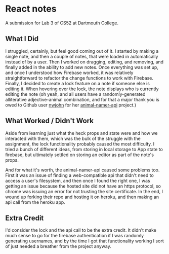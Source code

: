 # React notes

A submission for Lab 3 of CS52 at Dartmouth College.

## What I Did
I struggled, certainly, but feel good coming out of it. I started by making a single note, and then a couple of notes, that were loaded in automatically instead of by a user. Then I worked on dragging, editing, and removing, and finally added in the ability to add new notes. Once everything was set up, and once I understood how Firebase worked, it was relatively straightforward to refactor the change functions to work with Firebase. Finally, I decided to create a lock feature on a note if someone else is editing it. When hovering over the lock, the note displays who is currently editing the note (oh yeah, and all users have a randomly-generated alliterative adjective-animal combination, and for that a major thank you is owed to Github user [nwjohn](https://github.com/nwjohn) for her [animal-namer-api](https://github.com/nwjohn/animal-namer-api) project.)

## What Worked / Didn't Work
Aside from learning just what the heck props and state were and how we interacted with them, which was the bulk of the struggle with the assignment, the lock functionality probably caused the most difficulty. I tried a bunch of different ideas, from storing in local storage to App state to firebase, but ultimately settled on storing an editor as part of the note's props.

And for what it's worth, the animal-namer-api caused some problems too. First it was an issue of finding a web-compatible api that didn't need to access a user's filesystem, and then once I found the right one, I was getting an issue because the hosted site did not have an https protocol, so chrome was issuing an error for not trusting the site certificate. In the end, I wound up forking their repo and hosting it on heroku, and then making an api call from the heroku app.

## Extra Credit
I'd consider the lock and the api call to be the extra credit. It didn't make much sense to go for the firebase authentication if I was randomly generating usernames, and by the time I got that functionality working I sort of just needed a breather from the project anyway.

